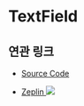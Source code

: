 # TextField

## 연관 링크

- <a href="https://github.com/toss/tds-web/blob/master/src/react/components/TextField/TextField.tsx" target="_blank">Source Code</a>

- <a href="https://zpl.io/aRoKrA0" target="_blank">Zeplin
  ![](https://cdn.zeplin.io/5a1b7b191cf622c5d960da17/screens/E3D29FF7-D2DA-44DA-8211-D8DBCA647BE3.png)</a>
